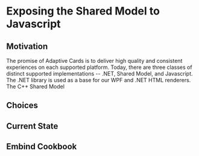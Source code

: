 # Exposing the Shared Model to Javascript


## Motivation

The promise of Adaptive Cards is to deliver high quality and consistent experiences on each supported platform. Today, there are three classes of distinct supported implementations -- .NET, Shared Model, and Javascript. The .NET library is used as a base for our WPF and .NET HTML renderers. The C++ Shared Model


## Choices

## Current State

## Embind Cookbook
